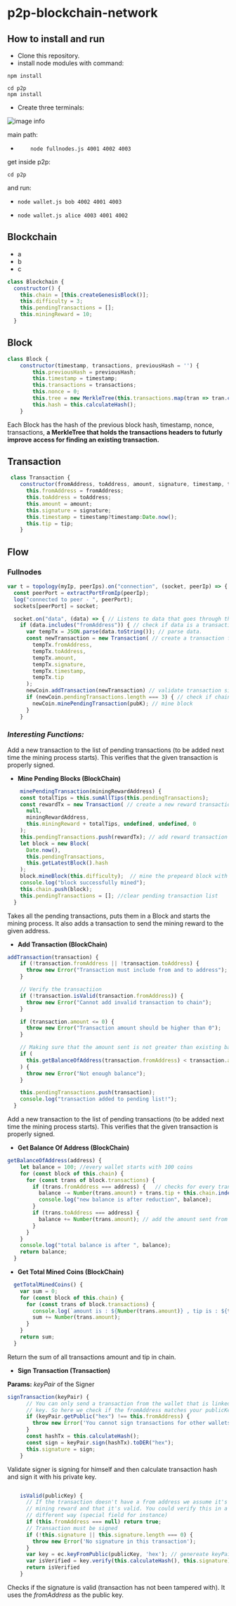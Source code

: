# p2p-blockchain-network

## How to install and run

- Clone this repository.
- install node modules with command:

```
npm install
```

```
cd p2p
npm install
```

- Create three terminals:

![image info](./terminal_description.png)

main path:

- ```
      node fullnodes.js 4001 4002 4003
  ```
  
get inside p2p:

```
cd p2p
```

and run:
- ```
  node wallet.js bob 4002 4001 4003
  ```
- ```
  node wallet.js alice 4003 4001 4002
  ```

## Blockchain

- a
- b
- c

```JavaScript
class Blockchain {
  constructor() {
    this.chain = [this.createGenesisBlock()];
    this.difficulty = 3;
    this.pendingTransactions = [];
    this.miningReward = 10;
  }
```


## Block


```JavaScript
class Block {
    constructor(timestamp, transactions, previousHash = '') {
        this.previousHash = previousHash;
        this.timestamp = timestamp;
        this.transactions = transactions;
        this.nonce = 0;
        this.tree = new MerkleTree(this.transactions.map(tran => tran.calculateHash(), sha256))
        this.hash = this.calculateHash();
    }
```
Each Block has the hash of the previous block hash, timestamp, nonce, transactions, **a MerkleTree that holds the transactions headers
to futurly improve access for finding an existing transaction.**



## Transaction

```JavaScript
 class Transaction {
    constructor(fromAddress, toAddress, amount, signature, timestamp, tip) {
      this.fromAddress = fromAddress;
      this.toAddress = toAddress;
      this.amount = amount;
      this.signature = signature;
      this.timestamp = timestamp?timestamp:Date.now();
      this.tip = tip;
    }
```

## Flow

### Fullnodes
```JavaScript
var t = topology(myIp, peerIps).on("connection", (socket, peerIp) => { // initiate a connection with peers list when  
  const peerPort = extractPortFromIp(peerIp);                          // someone connected.
  log("connected to peer - ", peerPort); 
  sockets[peerPort] = socket;

  socket.on("data", (data) => { // Listens to data that goes through the network.
    if (data.includes("fromAddress")) { // check if data is a transaction.
      var tempTx = JSON.parse(data.toString()); // parse data.
      const newTransaction = new Transaction( // create a transaction from recieved data.
        tempTx.fromAddress,
        tempTx.toAddress,
        tempTx.amount,
        tempTx.signature,
        tempTx.timestamp,
        tempTx.tip
      );
      newCoin.addTransaction(newTransaction) // validate transaction signature and add it to chain.
      if (newCoin.pendingTransactions.length === 3) { // check if chain is ready to mine block
        newCoin.minePendingTransaction(pubK); // mine block
      }
    }
```


### _Interesting Functions:_

Add a new transaction to the list of pending transactions (to be added
next time the mining process starts). This verifies that the given
transaction is properly signed.

- **Mine Pending Blocks (BlockChain)**

```JavaScript
    minePendingTransaction(miningRewardAddress) {
    const totalTips = this.sumAllTips(this.pendingTransactions);
    const rewardTx = new Transaction( // create a new reward transaction with reward and tip
      null,
      miningRewardAddress,
      this.miningReward + totalTips, undefined, undefined, 0
    );
    this.pendingTransactions.push(rewardTx); // add reward transaction to pending list
    let block = new Block(
      Date.now(),
      this.pendingTransactions,
      this.getLatestBlock().hash
    );
    block.mineBlock(this.difficulty);  // mine the prepeard block with chain difficulty
    console.log("block successfully mined");
    this.chain.push(block);
    this.pendingTransactions = []; //clear pending transaction list
  }
```

Takes all the pending transactions, puts them in a Block and starts the
mining process. It also adds a transaction to send the mining reward to
the given address.

- **Add Transaction (BlockChain)**

```JavaScript
addTransaction(transaction) {
    if (!transaction.fromAddress || !transaction.toAddress) {
      throw new Error("Transaction must include from and to address");
    }

    // Verify the transactiion
    if (!transaction.isValid(transaction.fromAddress)) {
      throw new Error("Cannot add invalid transaction to chain");
    }

    if (transaction.amount <= 0) {
      throw new Error("Transaction amount should be higher than 0");
    }

    // Making sure that the amount sent is not greater than existing balance
    if (
      this.getBalanceOfAddress(transaction.fromAddress) < transaction.amount
    ) {
      throw new Error("Not enough balance");
    }

    this.pendingTransactions.push(transaction);
    console.log("transaction added to pending list!");
  }
```

Add a new transaction to the list of pending transactions (to be added
next time the mining process starts). This verifies that the given
transaction is properly signed.

- **Get Balance Of Address (BlockChain)**

```JavaScript
getBalanceOfAddress(address) {
    let balance = 100; //every wallet starts with 100 coins
    for (const block of this.chain) {
      for (const trans of block.transactions) {
        if (trans.fromAddress === address) {   // checks for every transaction in chain
          balance -= Number(trans.amount) + trans.tip + this.chain.indexOf(block); //reduce amount sent include tip and burn
          console.log("new balance is after reduction", balance);
        }
        if (trans.toAddress === address) {
          balance += Number(trans.amount); // add the amount sent from others
        }
      }
    }
    console.log("total balance is after ", balance);
    return balance;
  }
```

- **Get Total Mined Coins (BlockChain)**

```JavaScript
  getTotalMinedCoins() {
    var sum = 0;
    for (const block of this.chain) {
      for (const trans of block.transactions) {
        console.log(`amount is : ${Number(trans.amount)} , tip is : ${trans.tip}`)
        sum += Number(trans.amount);
      }
    }
    return sum;
  }

```
Return the sum of all transactions amount and tip in chain.

- **Sign Transaction (Transaction)**

**Params:**
 _*keyPair*_ of the Signer
```JavaScript
signTransaction(keyPair) {
      // You can only send a transaction from the wallet that is linked to your
      // key. So here we check if the fromAddress matches your publicKey
      if (keyPair.getPublic("hex") !== this.fromAddress) {
        throw new Error('You cannot sign transactions for other wallets!');
      }
      const hashTx = this.calculateHash();
      const sign = keyPair.sign(hashTx).toDER("hex");
      this.signature = sign;
    }
```
Validate signer is signing for himself and then calculate transaction hash and sign
it with his private key.

```JavaScript

    isValid(publicKey) {
      // If the transaction doesn't have a from address we assume it's a
      // mining reward and that it's valid. You could verify this in a
      // different way (special field for instance)
      if (this.fromAddress === null) return true;
      // Transaction must be signed
      if (!this.signature || this.signature.length === 0) {
        throw new Error('No signature in this transaction');
      }
      var key = ec.keyFromPublic(publicKey, 'hex'); // genereate keyPair object from recieved address
      var isVerified = key.verify(this.calculateHash(), this.signature) // verifies signature with generated key
      return isVerified 
    }
```
Checks if the signature is valid (transaction has not been tampered with).
It uses the _fromAddress_ as the public key.